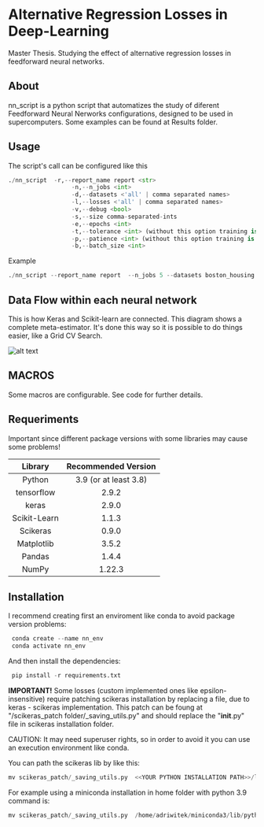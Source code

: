 # Alternative Regression Losses in Deep-Learning
Master Thesis. Studying the effect of  alternative regression losses in feedforward neural networks.


## About
nn_script is a python script that automatizes the study of diferent Feedforward Neural Nerworks configurations, designed to be used in supercomputers.
Some examples can be found at Results folder.

## Usage 
The script's call can be configured like this
```python
./nn_script  -r,--report_name report <str> 
                  -n,--n_jobs <int> 
                  -d,--datasets <'all' | comma separated names> 
                  -l,--losses <'all' | comma separated names> 
                  -v,--debug <bool> 
                  -s,--size comma-separated-ints 
                  -e,--epochs <int>  
                  -t,--tolerance <int> (without this option training is fixed for --epochs epochs) 
                  -p,--patience <int> (without this option training is fixed for --epochs epochs) 
                  -b,--batch_size <int>
 ```

Example
```python
./nn_script --report_name report  --n_jobs 5 --datasets boston_housing --losses mse --size 20,20 --epochs 5000  --tolerance 1.e-16 --patience 500 --batch_size 200 --debug True
 ```



## Data Flow within each neural network

This is how Keras and Scikit-learn are connected. This diagram shows a complete meta-estimator. It's done this way so it is possible to do things easier,  like a Grid CV Search.

![alt text](https://github.com/adriwitek/-Alternative-Regression-Losses-in-Deep-Learning/img/meta_estimator.png "Data Flow in each neural model.")


## MACROS 
Some macros are configurable. See code for further details.


## Requeriments
Important since different package versions with some libraries may cause some problems!

| Library  | Recommended Version |
|:--------------------------------------------------------------:|:-------:|
| Python                                                          |3.9 (or at least 3.8)|
| tensorflow                    |2.9.2| 
| keras                  |2.9.0| 
| Scikit-Learn                  |1.1.3| 
| Scikeras                  |0.9.0| 
| Matplotlib                  |3.5.2| 
| Pandas                  |1.4.4| 
| NumPy                 |1.22.3| 


                 
## Installation



I recommend creating first an enviroment like conda to avoid package version problems:
```python
 conda create --name nn_env
 conda activate nn_env
 ```
And then install the dependencies:
```python
 pip install -r requirements.txt 
 ```
 

 **IMPORTANT!**
 Some losses (custom implemented ones like epsilon-insensitive) require patching scikeras installation by replacing a file, due to keras - scikeras implementation. 
 This patch can be foung at "/scikeras_patch folder/_saving_utils.py" and should replace the "__init__.py" file in scikeras installation folder.
 
CAUTION: It may need superuser rights, so in order to avoid it you can use an execution environment like conda.

You can path the scikeras lib by like this:


```python
mv scikeras_patch/_saving_utils.py  <<YOUR PYTHON INSTALLATION PATH>>/lib/<<YOUR PYTHON version>>/site-packages/scikeras/__init__.py
 ```

For example using a miniconda installation in home folder with python 3.9 command is:

```python
mv scikeras_patch/_saving_utils.py  /home/adriwitek/miniconda3/lib/python3.9/site-packages/scikeras/__init__.py
 ```